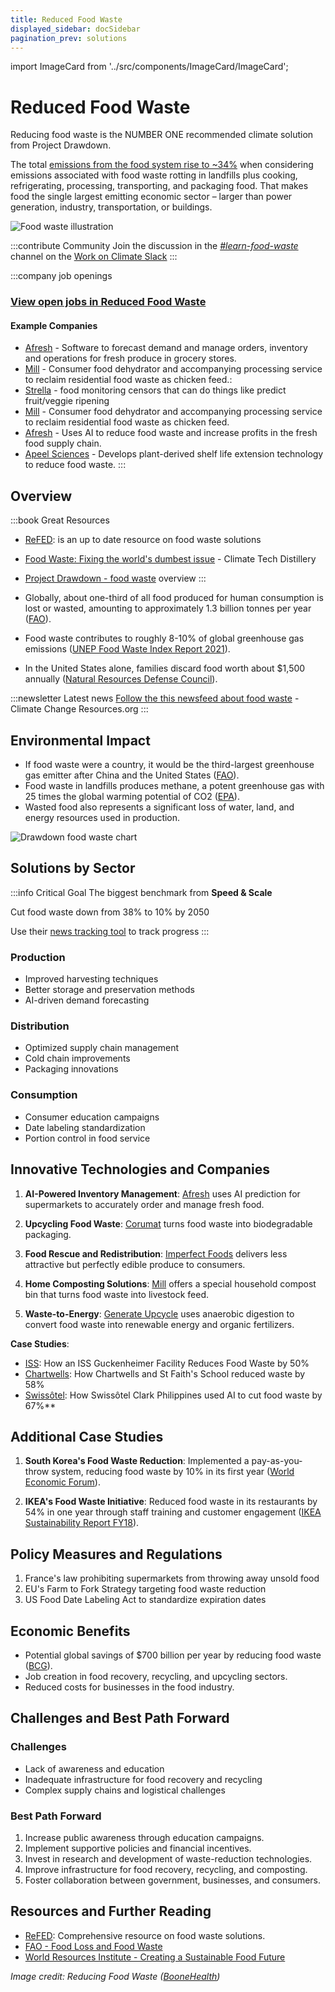 ```yaml
---
title: Reduced Food Waste
displayed_sidebar: docSidebar
pagination_prev: solutions
---
```

import ImageCard from '../src/components/ImageCard/ImageCard';

# Reduced Food Waste

Reducing food waste is the NUMBER ONE recommended climate solution from Project Drawdown.

The total [emissions from the food system rise to ~34%](https://www.nature.com/articles/s43016-021-00225-9) when considering emissions associated with food waste rotting in landfills plus cooking, refrigerating, processing, transporting, and packaging food. That makes food the single largest emitting economic sector – larger than power generation, industry, transportation, or buildings.

![Food waste illustration](/../static/img/reduced-food-waste.png)

:::contribute Community
Join the discussion in the *[#learn-food-waste](https://workonclimate.slack.com/messages/C01K3JV2LNQ)* channel on the [Work on Climate Slack](https://workonclimate.org)
:::

:::company job openings
### [View open jobs in Reduced Food Waste](https://climatebase.org/jobs?l=&q=&drawdown_solutions=Reduced+Food+Waste)
#### Example Companies
- [Afresh](https://www.climatetechlist.com/company/afresh) - Software to forecast demand and manage orders, inventory and operations for fresh produce in grocery stores.
- [Mill](https://www.climatetechlist.com/company/mill) - Consumer food dehydrator and accompanying processing service to reclaim residential food waste as chicken feed.:
- [Strella](https://www.strellabiotech.com) - food monitoring censors that can do things like predict fruit/veggie ripening
- [Mill](https://www.mill.com) - Consumer food dehydrator and accompanying processing service to reclaim residential food waste as chicken feed.
- [Afresh](https://www.afresh.com) - Uses AI to reduce food waste and increase profits in the fresh food supply chain.
- [Apeel Sciences](https://www.apeelsciences.com) - Develops plant-derived shelf life extension technology to reduce food waste.
:::

## Overview
:::book Great Resources
- [ReFED](https://refed.org/): is an up to date resource on food waste solutions
- [Food Waste: Fixing the world's dumbest issue](https://www.climatetechdistillery.com/p/23-food-waste) - Climate Tech Distillery
- [Project Drawdown - food waste](https://drawdown.org/news/insights/fixing-foods-big-climate-problem) overview
:::

- Globally, about one-third of all food produced for human consumption is lost or wasted, amounting to approximately 1.3 billion tonnes per year ([FAO](http://www.fao.org/food-loss-and-food-waste/en/)).
- Food waste contributes to roughly 8-10% of global greenhouse gas emissions ([UNEP Food Waste Index Report 2021](https://www.unep.org/resources/report/unep-food-waste-index-report-2021)).
- In the United States alone, families discard food worth about $1,500 annually ([Natural Resources Defense Council](https://www.nrdc.org/resources/wasted-how-america-losing-40-percent-its-food-farm-fork-landfill)).

:::newsletter Latest news
[Follow the this newsfeed about food waste](https://climatechangeresources.org/learn-more/food-agriculture/agriculture/meat-dairy/) - Climate Change Resources.org
:::
## Environmental Impact

- If food waste were a country, it would be the third-largest greenhouse gas emitter after China and the United States ([FAO](http://www.fao.org/food-loss-and-food-waste/en/)).
- Food waste in landfills produces methane, a potent greenhouse gas with 25 times the global warming potential of CO2 ([EPA](https://www.epa.gov/ghgemissions/overview-greenhouse-gases)).
- Wasted food also represents a significant loss of water, land, and energy resources used in production.

![Drawdown food waste chart](/img/drawdown-food-waste-chart.jpg)

## Solutions by Sector

:::info Critical Goal
The biggest benchmark from **Speed & Scale**

Cut food waste down from 38% to 10% by 2050

Use their [news tracking tool](https://speedandscale.com/okrs/3-0-fix-food/3-5-food-waste/) to track progress
:::

### Production
- Improved harvesting techniques
- Better storage and preservation methods
- AI-driven demand forecasting

### Distribution
- Optimized supply chain management
- Cold chain improvements
- Packaging innovations

### Consumption
- Consumer education campaigns
- Date labeling standardization
- Portion control in food service

## Innovative Technologies and Companies

1. **AI-Powered Inventory Management**: [Afresh](https://afresh.com) uses AI prediction for supermarkets to accurately order and manage fresh food.

2. **Upcycling Food Waste**: [Corumat](https://corumat.com) turns food waste into biodegradable packaging.

3. **Food Rescue and Redistribution**: [Imperfect Foods](https://www.imperfectfoods.com/) delivers less attractive but perfectly edible produce to consumers.

4. **Home Composting Solutions**: [Mill](https://mill.com) offers a special household compost bin that turns food waste into livestock feed.

5. **Waste-to-Energy**: [Generate Upcycle](https://generateupcycle.com/) uses anaerobic digestion to convert food waste into renewable energy and organic fertilizers.

<div style={{ display: 'flex', flexWrap: 'wrap'}}>
    <ImageCard
    title="Company Profile - Too Good to Go"
    description="List and sell unsold food in “Surprise Bags” through an app for local users to collect in-store at designated times"
    imageUrl="/img/too-good-to-go-logo.png"
    linkUrl="../company-too-good-to-go"
    />
    <ImageCard
    title="Company Profile - Winnow"
    description="Reducing food waste in commercial kitchens"
    imageUrl="/img/winnow-logo-square.png"
    linkUrl="../company-winnow"
    />
</div>

**Case Studies**:
- [ISS](https://650776.fs1.hubspotusercontent-na1.net/hubfs/650776/2024/Case%20Studies/ISS%20Guckenheimer%20Case%20Study.pdf): How an ISS Guckenheimer Facility Reduces Food Waste by 50%
 - [Chartwells](https://650776.fs1.hubspotusercontent-na1.net/hubfs/650776/2024/Winnow%20Case%20Study%20%7C%20St.%20Faiths%2058%25%20Reduction%20in%20Food%20Waste.pdf): How Chartwells and St Faith's School reduced waste by 58%
 - [Swissôtel](https://650776.fs1.hubspotusercontent-na1.net/hubfs/650776/2024/Winnow%20Case%20Study%20%7C%20Swissotel%20Clark%20Philippines%20Reduce%20Waste%20by%2067%25.pdf): How Swissôtel Clark Philippines used AI to cut food waste by 67%**

## Additional Case Studies

1. **South Korea's Food Waste Reduction**: Implemented a pay-as-you-throw system, reducing food waste by 10% in its first year ([World Economic Forum](https://www.weforum.org/agenda/2019/01/south-korea-recycling-food-waste/)).

2. **IKEA's Food Waste Initiative**: Reduced food waste in its restaurants by 54% in one year through staff training and customer engagement ([IKEA Sustainability Report FY18](https://www.ikea.com/ms/en_JP/pdf/sustainability_report/IKEA_Sustainability_Report_FY18.pdf)).

## Policy Measures and Regulations

1. France's law prohibiting supermarkets from throwing away unsold food
2. EU's Farm to Fork Strategy targeting food waste reduction
3. US Food Date Labeling Act to standardize expiration dates

## Economic Benefits

- Potential global savings of $700 billion per year by reducing food waste ([BCG](https://www.bcg.com/publications/2018/tackling-1.6-billion-ton-food-loss-and-waste-crisis)).
- Job creation in food recovery, recycling, and upcycling sectors.
- Reduced costs for businesses in the food industry.

## Challenges and Best Path Forward

### Challenges
- Lack of awareness and education
- Inadequate infrastructure for food recovery and recycling
- Complex supply chains and logistical challenges

### Best Path Forward
1. Increase public awareness through education campaigns.
2. Implement supportive policies and financial incentives.
3. Invest in research and development of waste-reduction technologies.
4. Improve infrastructure for food recovery, recycling, and composting.
5. Foster collaboration between government, businesses, and consumers.

## Resources and Further Reading

- [ReFED](https://refed.org/): Comprehensive resource on food waste solutions.
- [FAO - Food Loss and Food Waste](http://www.fao.org/food-loss-and-food-waste/en/)
- [World Resources Institute - Creating a Sustainable Food Future](https://www.wri.org/research/creating-sustainable-food-future)

*Image credit: Reducing Food Waste ([BooneHealth](https://boone.health/2022/10/19/reducing-food-waste/))*